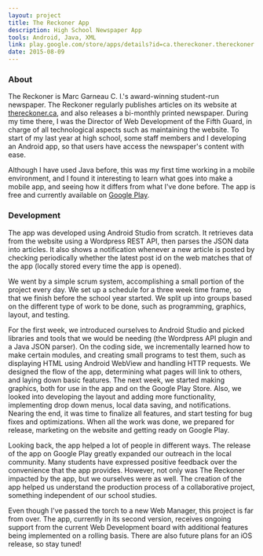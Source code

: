 ```yaml
---
layout: project
title: The Reckoner App
description: High School Newspaper App
tools: Android, Java, XML
link: play.google.com/store/apps/details?id=ca.thereckoner.thereckoner
date: 2015-08-09
---
```


### About

The Reckoner is Marc Garneau C. I.'s award-winning student-run newspaper. The Reckoner regularly publishes articles on its website at [thereckoner.ca](http://thereckoner.ca/), and also releases a bi-monthly printed newspaper. During my time there, I was the Director of Web Development of the Fifth Guard, in charge of all technological aspects such as maintaining the website. To start of my last year at high school, some staff members and I developing an Android app, so that users have access the newspaper's content with ease.

Although I have used Java before, this was my first time working in a mobile environment, and I found it interesting to learn what goes into make a mobile app, and seeing how it differs from what I've done before. The app is free and currently available on [Google Play](https://play.google.com/store/apps/details?id=ca.thereckoner.thereckoner).

### Development

The app was developed using Android Studio from scratch. It retrieves data from the website using a Wordpress REST API, then parses the JSON data into articles. It also shows a notification whenever a new article is posted by checking periodically whether the latest post id on the web matches that of the app (locally stored every time the app is opened).

We went by a simple scrum system, accomplishing a small portion of the project every day. We set up a schedule for a three week time frame, so that we finish before the school year started. We split up into groups based on the different type of work to be done, such as programming, graphics, layout, and testing.

For the first week, we introduced ourselves to Android Studio and picked libraries and tools that we would be needing (the Wordpress API plugin and a Java JSON parser). On the coding side, we incrementally learned how to make certain modules, and creating small programs to test them, such as displaying HTML using Android WebView and handling HTTP requests. We designed the flow of the app, determining what pages will link to others, and laying down basic features. The next week, we started making graphics, both for use in the app and on the Google Play Store. Also, we looked into developing the layout and adding more functionality, implementing drop down menus, local data saving, and notifications. Nearing the end, it was time to finalize all features, and start testing for bug fixes and optimizations. When all the work was done, we prepared for release, marketing on the website and getting ready on Google Play.

Looking back, the app helped a lot of people in different ways. The release of the app on Google Play greatly expanded our outreach in the local community. Many students have expressed positive feedback over the convenience that the app provides. However, not only was The Reckoner impacted by the app, but we ourselves were as well. The creation of the app helped us understand the production process of a collaborative project, something independent of our school studies.

Even though I've passed the torch to a new Web Manager, this project is far from over. The app, currently in its second version, receives ongoing support from the current Web Development board with additional features being implemented on a rolling basis. There are also future plans for an iOS release, so stay tuned!
